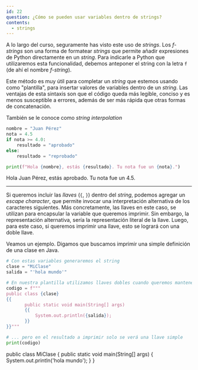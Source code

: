 ```yaml
---
id: 22
question: ¿Cómo se pueden usar variables dentro de strings?
contents:
  - strings
---
```


A lo largo del curso, seguramente has visto este uso de *strings*. Los *f-strings* son una forma de formatear *strings* que permite añadir expresiones de Python directamente en un *string*. Para indicarle a Python que utilizaremos esta funcionalidad, debemos anteponer el string con la letra `f` (de ahí el nombre *f-string*). 

Este método es muy útil para completar un *string* que estemos usando como "plantilla", para insertar valores de variables dentro de un *string*. Las ventajas de esta sintaxis son que el código queda más legible, conciso y es menos susceptible a errores, además de ser más rápida que otras formas de concatenación.

También se le conoce como *string interpolation*

```py
nombre = "Juan Pérez"
nota = 4.5
if nota >= 4.0:
    resultado = "aprobado"
else:
    resultado = "reprobado"

print(f"Hola {nombre}, estás {resultado}. Tu nota fue un {nota}.")
```
Hola Juan Pérez, estás aprobado. Tu nota fue un 4.5.

---

Si queremos incluir las *llaves* (`{`, `}`) dentro del *string*, podemos agregar un *escape character*, que permite invocar una interpretación alternativa de los caracteres siguientes. Más concretamente, las llaves en este caso, se utilizan para encapsular la variable que queremos imprimir. Sin embargo, la representación alternativa, sería la representación literal de la llave. Luego, para este caso, si queremos imprimir una llave, esto se logrará con una doble llave.

Veamos un ejemplo. Digamos que buscamos imprimir una simple definición de una clase en Java.

```py
# Con estas variables generaremos el string
clase = "MiClase"
salida = "'hola mundo'"

# En nuestra plantilla utilizamos llaves dobles cuando queremos mantenerlas...
codigo = f"""
public class {clase} 
{{
       public static void main(String[] args) 
       {{
           System.out.println({salida});
       }} 
}}"""

# ... pero en el resultado a imprimir solo se verá una llave simple
print(codigo)
```
public class MiClase 
{
       public static void main(String[] args) 
       {
           System.out.println('hola mundo');
       } 
}